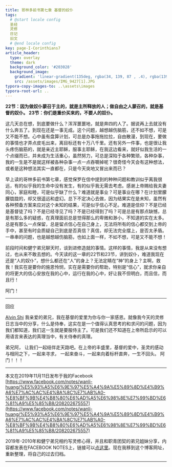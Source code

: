 ```yaml
---
title: 哥林多前书第七章 基督的奴仆
tags: 
  # @start locale config
  圣经
  灵修
  日记
  旧文
  # @end locale config
key: page-I-Corinthians7
article_header:
  type: overlay
  theme: dark
  background_color: '#203028'
  background_image:
    gradient: 'linear-gradient(135deg, rgba(34, 139, 87 , .4), rgba(139, 34, 139, .4))'
    src: /assets/images/IMG_9427[1].JPG
typora-copy-images-to: ..\assets\images
typora-root-url: ..
---
```


****22节：因为做奴仆蒙召于主的，就是主所释放的人；做自由之人蒙召的，就是基督的奴仆。
23节：你们是重价买来的，不要人的奴仆。****

<!--more-->

这几天总在想，到底要做什么？浑浑噩噩地，就是奔四的人了。据说再上去就没有什么奔五了。到现在还是一事无成。这个问题，越想越伤脑筋，还不如不想，可是又不能不想。心中虽有盘算计划，可总是办事拖拖拉拉，自由散漫，到现在，要做的事情也才弄点皮毛出来，离目标还有十万八千里。还有另外一件事，也是很让我头疼伤脑筋的，就是亲近主耶稣，服事主耶稣，在我这边看来，就好似我生活的一个点缀而已，并未成为生活重心，虽然努力，可总是深陷于各种繁琐，各种杂事，我的一生是不是就这样被各种杂事一点一点吞嚼掉呢？很奇怪今天会有这种想法，或者是这种想法其实一直都在，只是今天突地又冒出来而已？

早上读的哥林多前书第七章，感觉保罗在信中提到的种种问题和教训似乎离我很远，有的似乎我的生命中没有发生，有的似乎我无需去考虑。感谢上帝赐给我夫妻同心，家庭和睦，可是似乎缺了什么？难道就是事业？可是事业在哪？在计划里朦朦胧胧的，却又很遥远和虚幻。总下不定决心去做，因为结果实在是未知，虽然有各种预备方案来应对这个未知的结果，可是似乎信心不足。难道是信仰？不是已经是基督徒了吗？不是已经寻见了吗？不是已经得到了吗？可是总是有那点缺憾，总是有那么多的疑惑，在真理面前总是觉得那么的卑微和渺小，不知道的实在太多。总是有那么一点保留，总是留点信心在自己身上，无法将所有的信心都交到上帝的手中，甚至有时会质疑自己到底是否真信？真信，却无法完全摆上，是否太矛盾。一串串的问题，也是越想越伤脑筋，也如上面一样，不如不想，可是又不能不想！

前段时间和健宁弟兄聊天时，谈到进修造就的事情。这样的事情，我是从来没有想过，也从来不敢去想的。今天读的这一章的22节和23节，讲到奴仆，难道我现在还是“人的奴仆”，想什么都还在“人”的身上？无法定睛在“神”的身上？主啊，救我！我实在是要你的施恩怜悯，实在是需要你的帮助，特别是“信心”，就求你亲自的将更大的信心安放在我的心中，运行在我的心中，好让我不但明白，而且信，而且行！

阿门！

---

回应

[Alvin Shi](https://www.facebook.com/alvintrust?comment_id=Y29tbWVudDoyMTI3NDA3NDA1NTdfMTAxNTEwNTMxMDQzNjU1NTg%3D) 我亲爱的弟兄，我在基督的爱里为你与你一家感恩。就像我今天的灵修日志当中的分享，什么是侍奉，这实在是一个值得认真思考的和求问的问题，因为我们都知道，我们这一生就是要服侍主了。可是我们还不知道在上帝所启示的可以用语言来表达的真理当中，有关侍奉的真理。

弟兄阿， 让我们一起结伴走天路吧。在上帝的丰盛里，基督的爱中，圣灵的感动与相同之下，一起来寻求， 一起来奋斗，一起来向着标杆直奔，一生不回头。 阿门！！！

---

本文在2019年11月11日发布于我的Facebook [https://www.facebook.com/notes/wanli-huang/%E5%93%A5%E6%9E%97%E5%A4%9A%E5%89%8D%E4%B9%A6%E7%AC%AC%E4%BA%8C%E7%AB%A0-%E8%BF%9B%E4%B8%80%E6%AD%A5%E6%98%8E%E7%99%BD%E6%81%A9%E5%85%B8/208202675557](https://www.facebook.com/notes/wanli-huang/%E5%93%A5%E6%9E%97%E5%A4%9A%E5%89%8D%E4%B9%A6%E7%AC%AC%E4%BA%8C%E7%AB%A0-%E8%BF%9B%E4%B8%80%E6%AD%A5%E6%98%8E%E7%99%BD%E6%81%A9%E5%85%B8/208202675557)

2019年-2010年和健宁弟兄相约写灵修心得，并且和职青团契的弟兄姐妹分享，内容都发表在FACEBOOK NOTES上，链接可以[点这里](https://www.facebook.com/wanli.huang/notes)。现在我移到这个博客网址，重新整理，将自己的过去归档。

---





